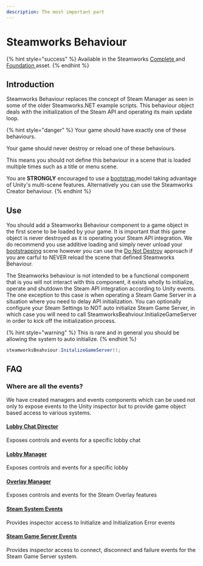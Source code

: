 ```yaml
---
description: The most important part
---
```


# Steamworks Behaviour

{% hint style="success" %}
Available in the Steamworks [Complete ](https://assetstore.unity.com/packages/tools/utilities/ux-v2-complete-201905)and [Foundation ](https://assetstore.unity.com/packages/tools/utilities/ux-v2-foundation-202671)asset.
{% endhint %}

## Introduction

Steamworks Behaviour replaces the concept of Steam Manager as seen in some of the older Steamworks.NET example scripts. This behaviour object deals with the initialization of the Steam API and operating its main update loop.&#x20;

{% hint style="danger" %}
Your game should have exactly one of these behaviours.

Your game should never destroy or reload one of these behaviours.



This means you should not define this behaviour in a scene that is loaded multiple times such as a title or menu scene.



You are **STRONGLY** encouraged to use a [bootstrap ](../../../company/concepts/bootstrap-scene.md)model taking advantage of Unity's multi-scene features. Alternatively you can use the Steamworks Creator behaviour.
{% endhint %}

## Use

You should add a Steamworks Behaviour component to a game object in the first scene to be loaded by your game. It is important that this game object is never destroyed as it is operating your Steam API integration. We do recommend you use additive loading and simply never unload your [bootstrapping](../../../company/concepts/bootstrap-scene.md) scene however you can use the [Do Not Destroy](../../../company/concepts/bootstrap-scene.md) approach if you are carful to NEVER reload the scene that defined Steamworks Behaviour.

The Steamworks behaviour is not intended to be a functional component that is you will not interact with this component, it exists wholly to initialize, operate and shutdown the Steam API integration according to Unity events. The one exception to this case is when operating a Steam Game Server in a situation where you need to delay API initialization. You can optionally configure your Steam Settings to NOT auto initialize Steam Game Server, in which case you will need to call SteamworksBeahviour.InitializeGameServer in order to kick off the initialization process.

{% hint style="warning" %}
This is rare and in general you should be allowing the system to auto initialize.
{% endhint %}

```csharp
steamworksBeahviour.InitalizeGameServer();
```

## FAQ

### Where are all the events?

We have created managers and events components which can be used not only to expose events to the Unity inspector but to provide game object based access to various systems.

#### [Lobby Chat Director](lobby-chat-director.md)

Exposes controls and events for a specific lobby chat

#### [Lobby Manager](lobby-manager.md)

Exposes controls and events for a specific lobby

#### [Overlay Manager](overlay-manager.md)

Exposes controls and events for the Steam Overlay features

#### [Steam System Events](steam-system-events.md)

Provides inspector access to Initialize and Initialization Error events

#### [Steam Game Server Events](steam-game-server-events.md)

Provides inspector access to connect, disconnect and failure events for the Steam Game Server system.
